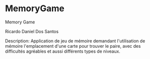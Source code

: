 # MemoryGame
Memory Game

Ricardo Daniel Dos Santos

Description: Application de jeu de mémoire demandant l'utilisation de mémoire l'emplacement d'une carte pour trouver le paire, avec des difficultés agréables et aussi différents types de niveaux.

